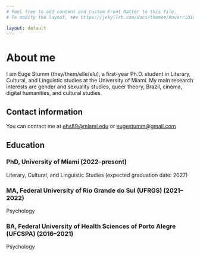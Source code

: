 ```yaml
---
# Feel free to add content and custom Front Matter to this file.
# To modify the layout, see https://jekyllrb.com/docs/themes/#overriding-theme-defaults

layout: default
---
```


# About me

I am Euge Stumm (they/them/elle/elu), a first-year Ph.D. student in Literary, Cultural, and Linguistic studies at the University of Miami. My main research interests are gender and sexuality studies, queer theory, Brazil, cinema, digital humanities, and cultural studies. 

## Contact information

You can contact me at [ehs89@miami.edu](ehs89@miami.edu) or [eugestumm@gmail.com](eugestumm@gmail.com)

## Education 

### PhD, University of Miami (2022–present)
Literary, Cultural, and Linguistic Studies (expected graduation date: 2027)

### MA, Federal University of Rio Grande do Sul (UFRGS) (2021–2022)
Psychology

### BA, Federal University of Health Sciences of Porto Alegre (UFCSPA) (2016–2021)
Psychology